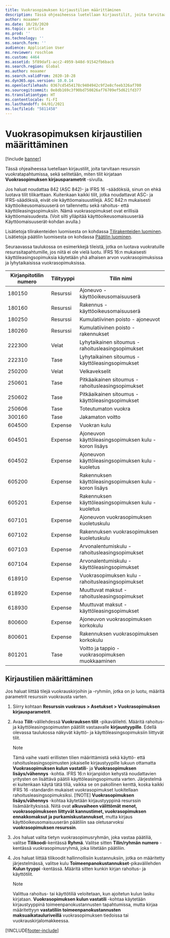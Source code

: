 ```yaml
---
title: Vuokrasopimuksen kirjaustilien määrittäminen
description: Tässä ohjeaiheessa luetellaan kirjaustilit, joita tarvitaan resurssin vuokratapahtumissa, sekä selitetään, miten tilit kirjataan Vuokrasopimuksen kirjausparametrit -sivulla.
author: moaamer
ms.date: 10/28/2020
ms.topic: article
ms.prod: ''
ms.technology: ''
ms.search.form: ''
audience: Application User
ms.reviewer: roschlom
ms.custom: 4464
ms.assetid: 5f89daf1-acc2-4959-b48d-91542fb6bacb
ms.search.region: Global
ms.author: moaamer
ms.search.validFrom: 2020-10-28
ms.dyn365.ops.version: 10.0.14
ms.openlocfilehash: 0367cd5454178c9404942c9f2e8cfeeb326af700
ms.sourcegitcommit: 0e8db169c3f90bd750826af76709ef5d621fd377
ms.translationtype: HT
ms.contentlocale: fi-FI
ms.lasthandoff: 04/01/2021
ms.locfileid: "5811458"
---
```

# <a name="set-up-lease-posting-accounts"></a>Vuokrasopimuksen kirjaustilien määrittäminen

[!include [banner](../includes/banner.md)]

Tässä ohjeaiheessa luetellaan kirjaustilit, joita tarvitaan resurssin vuokratapahtumissa, sekä selitetään, miten tilit kirjataan **Vuokrasopimuksen kirjausparametrit** -sivulla.

Jos haluat noudattaa 842 (ASC 842)- ja IFRS 16 -säädöksiä, sinun on ehkä luotava tilit tilikarttaan. Kuitenkaan kaikki tilit, jotka noudattavat ASC- ja IFRS-säädöksiä, eivät ole käyttöomaisuustilejä. ASC 842:n mukaisesti käyttöoikeusomaisuuserä on tallennettu sekä rahoitus- että käyttöleasingsopimuksiin. Nämä vuokrasopimukset ovat erillisiä käyttöomaisuudesta. (Voit silti ylläpitää käyttöoikeusomaisuuserää Käyttöomaisuuserät-kohdan avulla.)

Lisätietoja tilirakenteiden luomisesta on kohdassa [Tilirakenteiden luominen](../general-ledger/tasks/create-account-structures.md). Lisätietoja päätilin luomisesta on kohdassa [Päätilin luominen](../general-ledger/tasks/create-main-account.md).

Seuraavassa taulukossa on esimerkkejä tileistä, jotka on luotava vuokratuille resurssitapahtumille, jos niitä ei ole vielä luotu. IFRS 16:n mukaisesti käyttöleasingsopimuksia käytetään yhä alhaisen arvon vuokrasopimuksissa ja lyhytaikaisissa vuokrasopimuksissa.

| Kirjanpitotilin numero | Tilityyppi  | Tilin nimi                                          |
|-----------------------|---------------|-------------------------------------------------------|
| 180150                | Resurssi         | Ajoneuvo - käyttöoikeusomaisuuserä                                     |
| 180160                | Resurssi         | Rakennus - käyttöoikeusomaisuuserä                                    |
| 180250                | Resurssi         | Kumulatiivinen poisto - ajoneuvot                   |
| 180260                | Resurssi         | Kumulatiivinen poisto - rakennukset                  |
| 222300                | Velat     | Lyhytaikainen sitoumus - rahoitusleasingsopimukset                |
| 222310                | Tase | Lyhytaikainen sitoumus - käyttöleasingsopimukset              |
| 250200                | Velat     | Velkavekselit                                         |
| 250601                | Tase | Pitkäaikainen sitoumus - rahoitusleasingsopimukset                 |
| 250602                | Tase | Pitkäaikainen sitoumus - käyttöleasingsopimukset               |
| 250606                | Tase | Toteutumaton vuokra                                         |
| 300160                | Tase | Jakamaton voitto                                     |
| 604500                | Expense       | Vuokran kulu                                         |
| 604501                | Expense       | Ajoneuvon käyttöleasingsopimuksen kulu - koron lisäys  |
| 604502                | Expense       | Ajoneuvon käyttöleasingsopimuksen kulu - kuoletus        |
| 605200                | Expense       | Rakennuksen käyttöleasingsopimuksen kulu - koron lisäys |
| 605201                | Expense       | Rakennuksen käyttöleasingsopimuksen kulu - kuoletus       |
| 607101                | Expense       | Ajoneuvon vuokrasopimuksen kuoletuskulu                    |
| 607102                | Expense       | Rakennuksen vuokrasopimuksen kuoletuskulu                   |
| 607103                | Expense       | Arvonalentumiskulu - rahoitusleasingsopimukset                   |
| 607104                | Expense       | Arvonalentumiskulu - käyttöleasingsopimukset                 |
| 618910                | Expense       | Vuokrasopimuksen kulu - rahoitusleasingsopimukset                        |
| 618920                | Expense       | Muuttuvat maksut - rahoitusleasingsopimukset                    |
| 618930                | Expense       | Muuttuvat maksut - käyttöleasingsopimukset                  |
| 800600                | Expense       | Ajoneuvon vuokrasopimuksen korkokulu                        |
| 800601                | Expense       | Rakennuksen vuokrasopimuksen korkokulu                       |
| 801201                | Tase | Voitto ja tappio - vuokrasopimuksen muokkaaminen                      |

## <a name="configure-posting-accounts"></a>Kirjaustilien määrittäminen

Jos haluat liittää tilejä vuokrauskirjoihin ja -ryhmiin, jotka on jo luotu, määritä parametrit resurssin vuokrausta varten.

1. Siirry kohtaan **Resurssin vuokraus \> Asetukset \> Vuokrasopimuksen kirjausparametrit**.
2. Avaa **Tilit**-välilehdessä **Vuokrauksen tilit** -pikavälilehti. Määritä rahoitus- ja käyttöleasingsopimusten päätilit vastaavalle **kirjaustyypille**. Edellä olevassa taulukossa näkyvät käyttö- ja käyttöleasingsopimuksiin liittyvät tilit.

    > [!NOTE]
    > Tämä vaihe vaatii erillisten tilien määrittämistä sekä käyttö- että rahoitusleasingsopimusten jokaiselle kirjaustyypille lukuun ottamatta **Vuokrasopimuksen kulun vastatili**- ja **Vuokrasopimuksen lisäys/vähennys** -kohtia. IFRS 16:n kirjanpidon kehystä noudattavien yritysten on lisättävä päätili käyttöleasingsopimusta varten. Järjestelmä ei kuitenkaan käytä tätä tiliä, vaikka se on pakollinen kenttä, koska kaikki IFRS 16 -standardin mukaiset vuokrasopimukset luokitellaan rahoitusleasingsopimuksiksi.
    >[!NOTE]
    > **Vuokrasopimuksen lisäys/vähennys** -kohtaa käytetään kirjaustyyppinä resurssin lisämäärityksissä. Niitä ovat **alkuvaiheen välittömät menot, vuokrasopimukseen liittyvät kannustimet, vuokrasopimuksen ennakkomaksut ja purkamiskustannukset**, mutta kirjaus käyttöoikeusomaisuuserän päätiliin saa oletusarvoksi **vuokrasopimuksen resurssin**.        
    
3. Jos haluat valita tietyn vuokrasopimusryhmän, joka vastaa päätiliä, valitse **Tilikoodi**-kentässä **Ryhmä**. Valitse sitten **Tilin/ryhmän numero** -kentässä vuokrasopimusryhmä, joka liitetään päätiliin.
4. Jos haluat liittää tilikoodit hallinnollisiin kustannuksiin, jotka on määritetty järjestelmässä, valitse kulu **Toimeenpanokustannukset**-pikavälilehden **Kulun tyyppi** -kentässä. Määritä sitten kunkin kirjan rahoitus- ja käyttötilit.

    > [!NOTE]
    > Valittua rahoitus- tai käyttötiliä veloitetaan, kun ajoitetun kulun lasku kirjataan.
    > **Vuokrasopimuksen kulun vastatili** -kohtaa käytetään kirjaustyyppinä toimeenpanokustannusten tapahtumissa, mutta kirjaa määritettyyn **vastatiliin** **toimeenpanokustannusten maksuaikatauluriveillä** vuokrasopimuksen tiedoissa tai vuokrauskirjalomakkeessa.   


[!INCLUDE[footer-include](../../includes/footer-banner.md)]
